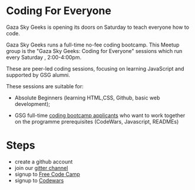 # Coding For Everyone

Gaza Sky Geeks is opening its doors on Saturday to teach everyone how to code.

Gaza Sky Geeks runs a full-time no-fee coding bootcamp. This Meetup group is
the "Gaza Sky Geeks: Coding for Everyone" sessions which run every Saturday , 2:00-4:00pm.

These are peer-led coding sessions, focusing on learning JavaScript and
supported by GSG alumni.

These sessions are suitable for:

- Absolute Beginners (learning HTML,CSS, Github, basic web development);

- GSG full-time [coding bootcamp applicants](https://github.com/gazaskygeeks/coding-for-everyone/blob/master/application.md)
  who want to work together on the programme prerequisites (CodeWars, Javascript,
  READMEs)

# Steps

- create a github account
- join our [gitter channel](https://gitter.im/gazaskygeeks_bootcamp/codingforeveryone)
- signup to [Free Code Camp](https://www.freecodecamp.com)
- signup to [Codewars](https://www.codewars.com/)